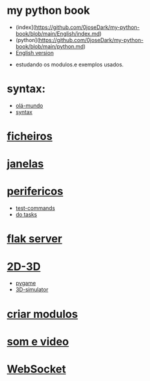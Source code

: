 # my python book
- (index](https://github.com/0joseDark/my-python-book/blob/main/English/index.md)
- (python](https://github.com/0joseDark/my-python-book/blob/main/python.md)
- [English version](https://github.com/0joseDark/my-python-book/blob/main/English/README.md)
* estudando os modulos.e exemplos usados.
# syntax:
- [olá-mundo](https://github.com/0joseDark/my-python-book/blob/main/scripts/ol%C3%A1_mundo.py)
- [syntax](https://github.com/0joseDark/my-python-book/blob/main/scripts/syntax.py)
# [ficheiros](https://github.com/0joseDark/my-python-book/blob/main/ficheiros.md)
# [janelas](https://github.com/0joseDark/my-python-book/blob/main/janelas.md)
# [perifericos](https://github.com/0joseDark/my-python-book/blob/main/perifericos.md)
- [test-commands](https://github.com/0joseDark/test-commands)
- [do tasks](https://github.com/0joseDark/do-tasks)
# [flak server](https://github.com/0joseDark/my-python-book/blob/main/flask-server.md)
# [2D-3D](https://github.com/0joseDark/my-python-book/blob/main/2D-3D.md)
- [pygame](https://github.com/0joseDark/test-with-pygame)
- [3D-simulator](https://github.com/0joseDark/3D-simulator)
# [criar modulos](https://github.com/0joseDark/my-python-book/blob/main/criar-modulos.md)
# [som e video](https://github.com/0joseDark/my-python-book/blob/main/som-v%C3%ADdeo.md)
# [WebSocket](https://github.com/0joseDark/my-python-book/blob/main/WebSocket.md)

